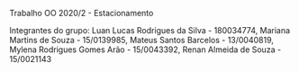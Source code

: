 
Trabalho OO 2020/2 - Estacionamento

Integrantes do grupo:
Luan Lucas Rodrigues da Silva - 180034774,
Mariana Martins de Souza - 15/0139985,
Mateus Santos Barcelos - 13/0040819,
Mylena Rodrigues Gomes Arão - 15/0043392,
Renan Almeida de Souza - 15/0021143
